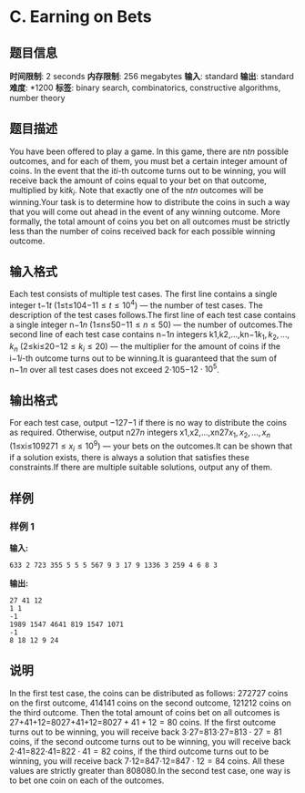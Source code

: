 # C. Earning on Bets

## 题目信息

**时间限制**: 2 seconds
**内存限制**: 256 megabytes
**输入**: standard
**输出**: standard
**难度**: *1200
**标签**: binary search, combinatorics, constructive algorithms, number theory

## 题目描述

You have been offered to play a game. In this game, there are n$t$$n$ possible outcomes, and for each of them, you must bet a certain integer amount of coins. In the event that the i$t$$i$-th outcome turns out to be winning, you will receive back the amount of coins equal to your bet on that outcome, multiplied by ki$t$$k_i$. Note that exactly one of the n$t$$n$ outcomes will be winning.Your task is to determine how to distribute the coins in such a way that you will come out ahead in the event of any winning outcome. More formally, the total amount of coins you bet on all outcomes must be strictly less than the number of coins received back for each possible winning outcome.

## 输入格式

Each test consists of multiple test cases. The first line contains a single integer t$-1$$t$ (1≤t≤104$-1$$1 \le t \le 10^4$) — the number of test cases. The description of the test cases follows.The first line of each test case contains a single integer n$-1$$n$ (1≤n≤50$-1$$1 \le n \le 50$) — the number of outcomes.The second line of each test case contains n$-1$$n$ integers k1,k2,…,kn$-1$$k_1,k_2,\ldots,k_n$ (2≤ki≤20$-1$$2 \le k_i \le 20$) — the multiplier for the amount of coins if the i$-1$$i$-th outcome turns out to be winning.It is guaranteed that the sum of n$-1$$n$ over all test cases does not exceed 2⋅105$-1$$2 \cdot 10^5$.

## 输出格式

For each test case, output −1$27$$-1$ if there is no way to distribute the coins as required. Otherwise, output n$27$$n$ integers x1,x2,…,xn$27$$x_1, x_2,\ldots, x_n$ (1≤xi≤109$27$$1 \le x_i \le 10^{9}$) — your bets on the outcomes.It can be shown that if a solution exists, there is always a solution that satisfies these constraints.If there are multiple suitable solutions, output any of them.

## 样例

### 样例 1

**输入:**
```
633 2 723 355 5 5 5 567 9 3 17 9 1336 3 259 4 6 8 3
```

**输出:**
```
27 41 12 
1 1 
-1
1989 1547 4641 819 1547 1071 
-1
8 18 12 9 24
```

## 说明

In the first test case, the coins can be distributed as follows: 2727$27$ coins on the first outcome, 4141$41$ coins on the second outcome, 1212$12$ coins on the third outcome. Then the total amount of coins bet on all outcomes is 27+41+12=8027+41+12=80$27 + 41 + 12 = 80$ coins. If the first outcome turns out to be winning, you will receive back 3⋅27=813⋅27=81$3 \cdot 27 = 81$ coins, if the second outcome turns out to be winning, you will receive back 2⋅41=822⋅41=82$2 \cdot 41 = 82$ coins, if the third outcome turns out to be winning, you will receive back 7⋅12=847⋅12=84$7 \cdot 12 = 84$ coins. All these values are strictly greater than 8080$80$.In the second test case, one way is to bet one coin on each of the outcomes.
